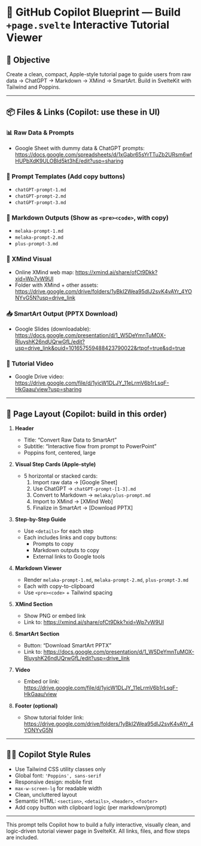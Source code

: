 # 🧠 GitHub Copilot Blueprint — Build `+page.svelte` Interactive Tutorial Viewer

## 🎯 Objective
Create a clean, compact, Apple-style tutorial page to guide users from raw data → ChatGPT → Markdown → XMind → SmartArt. Build in SvelteKit with Tailwind and Poppins.

---

## 📦 Files & Links (Copilot: use these in UI)

### 📊 Raw Data & Prompts
- Google Sheet with dummy data & ChatGPT prompts:  
  https://docs.google.com/spreadsheets/d/1xGabr65sYrTTuZb2URsm6wfHUPbXdK9ULOBId5kt3hE/edit?usp=sharing

### 💬 Prompt Templates (Add copy buttons)
- `chatGPT-prompt-1.md`
- `chatGPT-prompt-2.md`
- `chatGPT-prompt-3.md`

### 🧾 Markdown Outputs (Show as `<pre><code>`, with copy)
- `melaka-prompt-1.md`
- `melaka-prompt-2.md`
- `plus-prompt-3.md`

### 🧠 XMind Visual
- Online XMind web map:
  https://xmind.ai/share/ofCt9Dkk?xid=Wp7vW9UI  
- Folder with XMind + other assets:  
  https://drive.google.com/drive/folders/1yBkI2Wea95dlJ2svK4vAYr_4YONYvG5N?usp=drive_link

### 📥 SmartArt Output (PPTX Download)
- Google Slides (downloadable):
  https://docs.google.com/presentation/d/1_W5DeYmnTuMOX-RluyshK26ndUQrwGfL/edit?usp=drive_link&ouid=101657559488423790022&rtpof=true&sd=true

### 🎥 Tutorial Video
- Google Drive video:
  https://drive.google.com/file/d/1yicW1DLJY_11eLrmV6b1rLsqF-HkGaau/view?usp=sharing

---

## 🧱 Page Layout (Copilot: build in this order)

1. **Header**
   - Title: “Convert Raw Data to SmartArt”
   - Subtitle: “Interactive flow from prompt to PowerPoint”
   - Poppins font, centered, large

2. **Visual Step Cards (Apple-style)**
   - 5 horizontal or stacked cards:
     1. Import raw data → [Google Sheet]
     2. Use ChatGPT → `chatGPT-prompt-[1-3].md`
     3. Convert to Markdown → `melaka/plus-prompt.md`
     4. Import to XMind → [XMind Web]
     5. Finalize in SmartArt → [Download PPTX]

3. **Step-by-Step Guide**
   - Use `<details>` for each step
   - Each includes links and copy buttons:
     - Prompts to copy
     - Markdown outputs to copy
     - External links to Google tools

4. **Markdown Viewer**
   - Render `melaka-prompt-1.md`, `melaka-prompt-2.md`, `plus-prompt-3.md`
   - Each with copy-to-clipboard
   - Use `<pre><code>` + Tailwind spacing

5. **XMind Section**
   - Show PNG or embed link
   - Link to: https://xmind.ai/share/ofCt9Dkk?xid=Wp7vW9UI

6. **SmartArt Section**
   - Button: “Download SmartArt PPTX”
   - Link to: https://docs.google.com/presentation/d/1_W5DeYmnTuMOX-RluyshK26ndUQrwGfL/edit?usp=drive_link

7. **Video**
   - Embed or link: https://drive.google.com/file/d/1yicW1DLJY_11eLrmV6b1rLsqF-HkGaau/view

8. **Footer (optional)**
   - Show tutorial folder link:
     https://drive.google.com/drive/folders/1yBkI2Wea95dlJ2svK4vAYr_4YONYvG5N

---

## 🧑‍💻 Copilot Style Rules
- Use Tailwind CSS utility classes only
- Global font: `'Poppins', sans-serif`
- Responsive design: mobile first
- `max-w-screen-lg` for readable width
- Clean, uncluttered layout
- Semantic HTML: `<section>`, `<details>`, `<header>`, `<footer>`
- Add copy button with clipboard logic (per markdown/prompt)

---

This prompt tells Copilot how to build a fully interactive, visually clean, and logic-driven tutorial viewer page in SvelteKit. All links, files, and flow steps are included.
